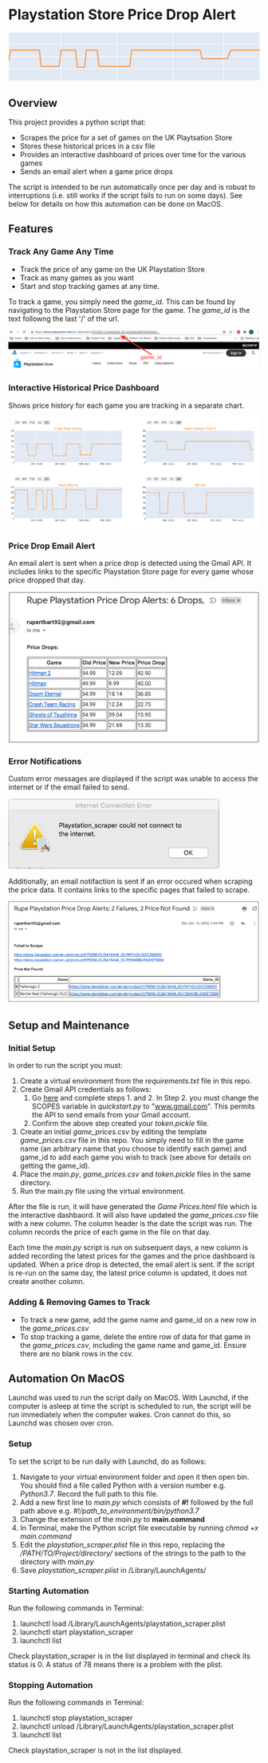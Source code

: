 # Playstation Store Price Drop Alert
![price drop graphic](https://github.com/rhart-rup/Playstation-Store-Price-Drop-Alert/blob/main/Graphics/Graph3.png?raw=true)

## Overview

This project provides a python script that: 
* Scrapes the price for a set of games on the UK Playtsation Store
* Stores these historical prices in a csv file
* Provides an interactive dashboard of prices over time for the various games  
* Sends an email alert when a game price drops

The script is intended to be run automatically once per day and is robust to interruptions (i.e. still works if the script fails to run on some days). See below for details on how this automation can be done on MacOS. 

## Features

### Track Any Game Any Time

* Track the price of any game on the UK Playstation Store 
* Track as many games as you want
* Start and stop tracking games at any time. 

To track a game, you simply need the *game_id*. This can be found by navigating to the Playstation Store page for the game. The *game_id* is the text followng the last '/' of the url. 

![](https://github.com/rhart-rup/Playstation-Store-Price-Drop-Alert/blob/main/Graphics/game_ID%20example.png)

### Interactive Historical Price Dashboard

Shows price history for each game you are tracking in a separate chart. 

![](https://github.com/rhart-rup/Playstation-Store-Price-Drop-Alert/blob/main/Graphics/Example%20Dashboard.png)

### Price Drop Email Alert

An email alert is sent when a price drop is detected using the Gmail API. It includes links to the specific Playstation Store page for every game whose price dropped that day. 

![](https://github.com/rhart-rup/Playstation-Store-Price-Drop-Alert/blob/main/Graphics/Example%20email%20notification.png)  

### Error Notifications

Custom error messages are displayed if the script was unable to access the internet or if the email failed to send. 

![](https://github.com/rhart-rup/Playstation-Store-Price-Drop-Alert/blob/main/Graphics/Example%20Error%20Message.png)

Additionally, an email notifaction is sent if an error occured when scraping the price data. It contains links to the specific pages that failed to scrape.    

![](https://github.com/rhart-rup/Playstation-Store-Price-Drop-Alert/blob/main/Graphics/Failure%20Notification%20Email.png)

## Setup and Maintenance

### Initial Setup

In order to run the script you must: 

1. Create a virtual environment from the *requirements.txt* file in this repo.  
2. Create Gmail API credentials as follows:  
    1. Go [here](https://developers.google.com/gmail/api/quickstart/python) and complete steps 1. and 2. In Step 2. you must change the SCOPES variable in *quickstart.py* to "www.gmail.com". This permits the API to send emails from your Gmail account. 
    2. Confirm the above step created your *token.pickle* file.  
3. Create an initial *game_prices.csv* by editing the template *game_prices.csv* file in this repo. You simply need to fill in the game name (an arbitrary name that you choose to identify each game) and game_id to add each game you wish to track (see above for details on getting the game_id).
4. Place the *main.py*, *game_prices.csv* and *token.pickle* files in the same directory.
5. Run the main.py file using the virtual environment.

After the file is run, it will have generated the *Game Prices.html* file which is the interactive dashbaord. It will also have updated the *game_prices.csv* file with a new column. The column header is the date the script was run. The column records the price of each game in the file on that day. 

Each time the *main.py* script is run on subsequent days, a new column is added recording the latest prices for the games and the price dashboard is updated. When a price drop is detected, the email alert is sent. If the script is re-run on the same day, the latest price column is updated, it does not create another column. 

### Adding & Removing Games to Track

* To track a new game, add the game name and game_id on a new row in the *game_prices.csv*
* To stop tracking a game, delete the entire row of data for that game in the *game_prices.csv*, including the game name and game_id. Ensure there are no blank rows in the csv. 

## Automation On MacOS

Launchd was used to run the script daily on MacOS. With Launchd, if the computer is asleep at time the script is scheduled to run, the script will be run immediately when the computer wakes. Cron cannot do this, so Launchd was chosen over cron. 

### Setup

To set the script to be run daily with Launchd, do as follows: 

1. Navigate to your virtual environment folder and open it then open bin. You should find a file called Python with a version number e.g. *Python3.7*. Record the full path to this file.  
2. Add a new first line to *main.py* which consists of **#!** followed by the full path above e.g. *#!/path_to_environment/bin/python3.7*
3. Change the extension of the *main.py* to **main.command** 
4. In Terminal, make the Python script file executable by running *chmod +x main.command* 
5. Edit the *playstation_scraper.plist* file in this repo, replacing the */PATH/TO/Project/directory/*  sections of the strings to the path to the directory with *main.py*
6. Save *playstation_scraper.plist* in /Library/LaunchAgents/

### Starting Automation

Run the following commands in Terminal:

1. launchctl load /Library/LaunchAgents/playstation_scraper.plist
2. launchctl start playstation_scraper
3. launchctl list 

Check playstation_scraper is in the list displayed in terminal and check its status is 0. A status of 78 means there is a problem with the plist. 

### Stopping Automation

Run the following commands in Terminal:

1. launchctl stop playstation_scraper
2. launchctl unload /Library/LaunchAgents/playstation_scraper.plist
3. launchctl list 

Check playstation_scraper is not in the list displayed. 
